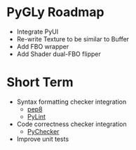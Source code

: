 PyGLy Roadmap
=============

   * Integrate PyUI
   * Re-write Texture to be similar to Buffer
   * Add FBO wrapper
   * Add Shader dual-FBO flipper

Short Term
==========

   * Syntax formatting checker integration
      * [pep8](https://pypi.python.org/pypi/pep8)
      * [PyLint](http://www.pylint.org/)
   * Code correctness checker integration
      * [PyChecker](http://pychecker.sourceforge.net/)
   * Improve unit tests

